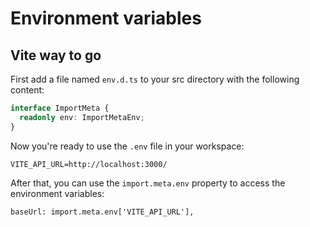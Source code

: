# Environment variables

## Vite way to go

First add a file named `env.d.ts` to your src directory with the following content:

```typescript
interface ImportMeta {
  readonly env: ImportMetaEnv;
}
```

Now you're ready to use the `.env` file in your workspace:

```
VITE_API_URL=http://localhost:3000/
```

After that, you can use the `import.meta.env` property to access the environment variables:

```
baseUrl: import.meta.env['VITE_API_URL'],
```
